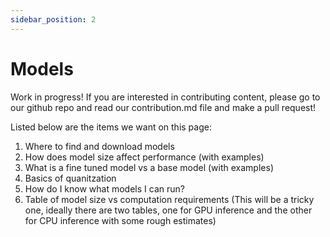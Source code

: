 ```yaml
---
sidebar_position: 2
---
```


# Models

Work in progress! If you are interested in contributing content, please go to our github repo and read our contribution.md file and make a pull request!

Listed below are the items we want on this page:
1. Where to find and download models
2. How does model size affect performance (with examples)
3. What is a fine tuned model vs a base model (with examples)
4. Basics of quanitzation
5. How do I know what models I can run?
6. Table of model size vs computation requirements (This will be a tricky one, ideally there are two tables, one for GPU inference and the other for CPU inference with some rough estimates)